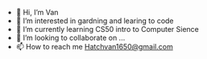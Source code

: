 - 👋 Hi, I’m Van
- 👀 I’m interested in gardning and learing to code 
- 🌱 I’m currently learning CS50 intro to Computer Sience 
- 💞️ I’m looking to collaborate on ...
- 📫 How to reach me Hatchvan1650@gmail.com

<!---
hatchvan1650/hatchvan1650 is a ✨ special ✨ repository because its `README.md` (this file) appears on your GitHub profile.
You can click the Preview link to take a look at your changes.
--->
